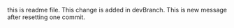 this is readme file. This change is added in devBranch. This is new message after resetting one commit.